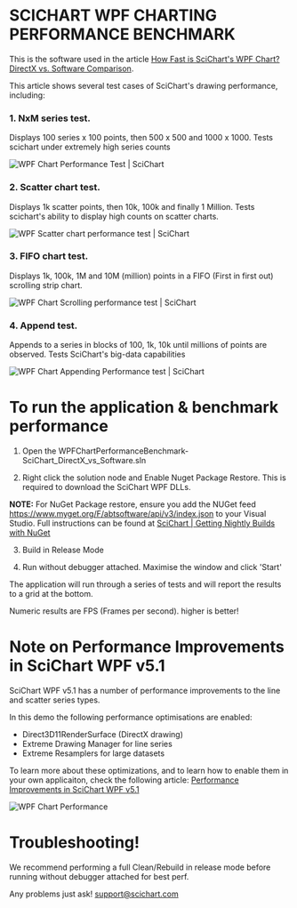 # SCICHART WPF CHARTING PERFORMANCE BENCHMARK

This is the software used in the article [How Fast is SciChart's WPF Chart? DirectX vs. Software Comparison](https://www.scichart.com/how-fast-is-scichart-wpf-chart/). 

This article shows several test cases of SciChart's drawing performance, including:

 ### 1. NxM series test. 
 
 Displays 100 series x 100 points, then 500 x 500 and 1000 x 1000. Tests scichart under extremely high series counts
 
 ![WPF Chart Performance Test | SciChart](https://abtsoftware-wpengine.netdna-ssl.com/wp-content/uploads/2014/12/SciChart-Performance-Comparison-Test1-NxM-Series.png)
 
 ### 2. Scatter chart test. 
 
 Displays 1k scatter points, then 10k, 100k and finally 1 Million. Tests scichart's ability to display high counts on scatter charts. 
 
 ![WPF Scatter chart performance test | SciChart](https://abtsoftware-wpengine.netdna-ssl.com/wp-content/uploads/2014/12/SciChart-Performance-Comparison-Test2-Scatter-Series.png)
 
 ### 3. FIFO chart test. 
 
 Displays 1k, 100k, 1M and 10M (million) points in a FIFO (First in first out) scrolling strip chart. 
 
 ![WPF Chart Scrolling performance test | SciChart](https://abtsoftware-wpengine.netdna-ssl.com/wp-content/uploads/2014/12/SciChart-Performance-Comparison-Test3-Fifo-Series.png)
 
 ### 4. Append test. 
 
 Appends to a series in blocks of 100, 1k, 10k until millions of points are observed. Tests SciChart's big-data capabilities 
 
 ![WPF Chart Appending Performance test | SciChart](https://abtsoftware-wpengine.netdna-ssl.com/wp-content/uploads/2014/12/SciChart-Performance-Comparison-Test4-Append-Noisy100.png)


# To run the application & benchmark performance 

 1. Open the WPFChartPerformanceBenchmark-SciChart_DirectX_vs_Software.sln

 2. Right click the solution node and Enable Nuget Package Restore. This is required to download the SciChart WPF DLLs. 
 
 **NOTE:** For NuGet Package restore, ensure you add the NUGet feed https://www.myget.org/F/abtsoftware/api/v3/index.json to your Visual Studio. Full instructions can be found at [SciChart | Getting Nightly Builds with NuGet](https://support.scichart.com/index.php?/Knowledgebase/Article/View/17232/37/getting-nightly-builds-with-nuget)

 3. Build in Release Mode 

 4. Run without debugger attached. Maximise the window and click 'Start'
 
 The application will run through a series of tests and will report the results to a grid at the bottom. 
 
 Numeric results are FPS (Frames per second). higher is better! 
 

# Note on Performance Improvements in SciChart WPF v5.1 

SciChart WPF v5.1 has a number of performance improvements to the line and scatter series types. 

In this demo the following performance optimisations are enabled:

  * Direct3D11RenderSurface (DirectX drawing) 
  * Extreme Drawing Manager for line series 
  * Extreme Resamplers for large datasets 

To learn more about these optimizations, and to learn how to enable them in your own applicaiton, check the following article: [Performance Improvements in SciChart WPF v5.1 ](https://www.scichart.com/performance-improvements-scichart-wpf-v5-1/)

![WPF Chart Performance](https://abtsoftware-wpengine.netdna-ssl.com/wp-content/uploads/2018/02/SciChart-WPF-Chart-5-1-Performance-Tests-Highlighted-1200x570.png)

# Troubleshooting!

We recommend performing a full Clean/Rebuild in release mode before running without debugger attached for best perf. 

Any problems just ask! support@scichart.com 
